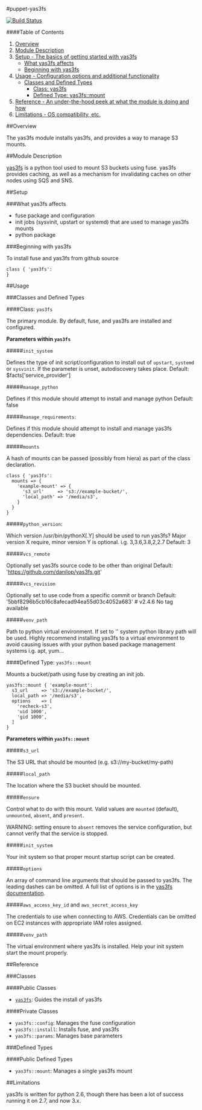 #puppet-yas3fs

[![Build Status](https://travis-ci.org/pcfens/puppet-yas3fs.png?branch=master)](https://travis-ci.org/pcfens/puppet-yas3fs)

####Table of Contents

1. [Overview](#overview)
2. [Module Description](#module-description)
3. [Setup - The basics of getting started with yas3fs](#setup)
    * [What yas3fs affects](#what-yas3fs-affects)
    * [Beginning with yas3fs](#beginning-with-yas3fs)
4. [Usage - Configuration options and additional functionality](#usage)
    * [Classes and Defined Types](#classes-and-defined-types)
        * [Class: yas3fs](#class-yas3fs)
        * [Defined Type: yas3fs::mount](#defined-type-yas3fs)
5. [Reference - An under-the-hood peek at what the module is doing and how](#reference)
5. [Limitations - OS compatibility, etc.](#limitations)

##Overview

The yas3fs module installs yas3fs, and provides a way to manage S3 mounts.

##Module Description

[yas3fs](https://github.com/danilop/yas3fs) is a python tool used to mount S3
buckets using fuse. yas3fs provides caching, as well as a mechanism for
invalidating caches on other nodes using SQS and SNS.

##Setup

###What yas3fs affects

* fuse package and configuration
* init jobs (sysvinit, upstart or systemd) that are used to manage yas3fs mounts
* python package

###Beginning with yas3fs

To install fuse and yas3fs from github source
```puppet
class { 'yas3fs':
}
```
##Usage

###Classes and Defined Types

####Class: `yas3fs`

The primary module. By default, fuse, and yas3fs are installed and
configured.

**Parameters within `yas3fs`**

#####`init_system`

Defines the type of init script/configuration to install out of `upstart`,
`systemd` or `sysvinit`. If the parameter is unset, autodiscovery takes place.
Default: $facts['service_provider']

#####`manage_python`

Defines if this module should attempt to install and manage python
Default: false

#####`manage_requirements`:

Defines if this module should attempt to install and manage yas3fs dependencies.
Default: true

#####`mounts`

A hash of mounts can be passed (possibly from hiera) as part of the class
declaration.

```puppet
class { 'yas3fs':
  mounts => {
    'example-mount' => {
      's3_url'     => 's3://example-bucket/',
      'local_path' => '/media/s3',
    }
  }
}
```
#####`python_version`:

Which version /usr/bin/pythonX[.Y] should be used to run yas3fs?
Major version X require, minor version Y is optional.
i.g. 3,3.6,3.8,2,2.7
Default: 3

#####`vcs_remote`

Optionally set yas3fs source code to be other than original
Default: 'https://github.com/danilop/yas3fs.git'

#####`vcs_revision`

Optionally set to use code from a specific commit or branch
Default: '5bbf8296b5cb16c8afecad94ea55d03c4052a683' # v2.4.6 No tag available 

#####`venv_path`

Path to python virtual environment. 
If set to '' system python library path will be used.
Highly recommend installing yas3fs to a virtual environment
to avoid causing issues with your python based package
management systems i.g. apt, yum...

####Defined Type: `yas3fs::mount`

Mounts a bucket/path using fuse by creating an init job.

```puppet
yas3fs::mount { 'example-mount':
  s3_url     => 's3://example-bucket/',
  local_path => '/media/s3',
  options    => [
    'recheck-s3',
    'uid 1000',
    'gid 1000',
  ]
}
```

**Parameters within `yas3fs::mount`**

#####`s3_url`

The S3 URL that should be mounted (e.g. s3://my-bucket/my-path)

#####`local_path`

The location where the S3 bucket should be mounted.

#####`ensure`

Control what to do with this mount. Valid values are `mounted` (default), `unmounted`, `absent`,
and `present`.

WARNING: setting ensure to `absent` removes the service configuration, but cannot
verify that the service is stopped.

#####`init_system`

Your init system so that proper mount startup script can be created.

#####`options`

An array of command line arguments that should be passed to yas3fs. The leading
dashes can be omitted. A full list of options is in the
[yas3fs documentation](https://github.com/danilop/yas3fs/blob/master/README.md).

#####`aws_access_key_id` and `aws_secret_access_key`

The credentials to use when connecting to AWS. Credentials can be omitted on EC2
instances with appropriate IAM roles assigned.

#####`venv_path`

The virtual environment where yas3fs is installed.
Help your init system start the mount properly. 

##Reference

###Classes

####Public Classes

* [`yas3fs`](#class-yas3fs): Guides the install of yas3fs

####Private Classes

* `yas3fs::config`: Manages the fuse configuration
* `yas3fs::install`: Installs fuse, and yas3fs
* `yas3fs::params`: Manages base parameters

###Defined Types

####Public Defined Types

* `yas3fs::mount`: Manages a single yas3fs mount

##Limitations

yas3fs is written for python 2.6, though there has been a lot of success running
it on 2.7, and now 3.x.
